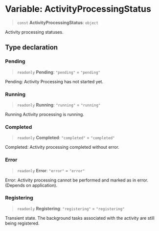 # Variable: ActivityProcessingStatus

> `const` **ActivityProcessingStatus**: `object`

Activity processing statuses.

## Type declaration

### Pending

> `readonly` **Pending**: `"pending"` = `"pending"`

Pending: Activity Processing has not started yet.

### Running

> `readonly` **Running**: `"running"` = `"running"`

Running Activity processing is running.

### Completed

> `readonly` **Completed**: `"completed"` = `"completed"`

Completed: Activity processing completed without error.

### Error

> `readonly` **Error**: `"error"` = `"error"`

Error: Activity processing cannot be performed and marked as in error. (Depends on application).

### Registering

> `readonly` **Registering**: `"registering"` = `"registering"`

Transient state. The background tasks associated with the activity are still being registered.
